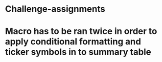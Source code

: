 # Challenge-assignments
# Macro has to be ran twice in order to apply conditional formatting and ticker symbols in to summary table 
